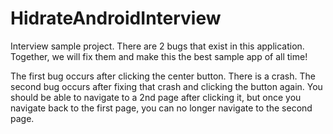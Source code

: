 # HidrateAndroidInterview
Interview sample project. There are 2 bugs that exist in this application. Together, we will fix them and make this the best sample app of all time!

The first bug occurs after clicking the center button. There is a crash.
The second bug occurs after fixing that crash and clicking the button again. You should be able to navigate to a 2nd page after clicking it, but once you navigate back to the first page, you can no longer navigate to the second page.
